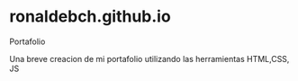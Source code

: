 # ronaldebch.github.io
Portafolio

Una breve creacion de mi portafolio utilizando las herramientas HTML,CSS, JS
